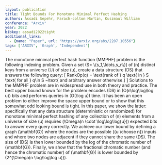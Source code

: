 ```yaml
---
layout: publication
title: Tight Bounds For Monotone Minimal Perfect Hashing
authors: Assadi Sepehr, Farach-colton Martin, Kuszmaul William
conference: "Arxiv"
year: 2022
bibkey: assadi2022tight
additional_links:
  - {name: "Paper", url: "https://arxiv.org/abs/2207.10556"}
tags: ['ARXIV', 'Graph', 'Independent']
---
```

The monotone minimal perfect hash function (MMPHF) problem is the following indexing problem. Given a set \(S= \\{s\_1,\ldots,s\_n\\}\) of \(n\) distinct keys from a universe \(U\) of size \(u\), create a data structure \(DS\) that answers the following query: \[ RankOp(q) = \text\{rank of \} q \text\{ in \} S \text\{ for all \} q\in S ~\text\{ and arbitrary answer otherwise.\} \] Solutions to the MMPHF problem are in widespread use in both theory and practice. The best upper bound known for the problem encodes \(DS\) in \(O(n\log\log\log u)\) bits and performs queries in \(O(\log u)\) time. It has been an open problem to either improve the space upper bound or to show that this somewhat odd looking bound is tight. In this paper, we show the latter: specifically that any data structure (deterministic or randomized) for monotone minimal perfect hashing of any collection of \(n\) elements from a universe of size \(u\) requires \(\Omega(n \cdot \log\log\log\{u\})\) expected bits to answer every query correctly. We achieve our lower bound by defining a graph \(\mathbf\{G\}\) where the nodes are the possible \(\{u \choose n\}\) inputs and where two nodes are adjacent if they cannot share the same \(DS\). The size of \(DS\) is then lower bounded by the log of the chromatic number of \(\mathbf\{G\}\). Finally, we show that the fractional chromatic number (and hence the chromatic number) of \(\mathbf\{G\}\) is lower bounded by \(2^\{\Omega(n \log\log\log u)\}\).
